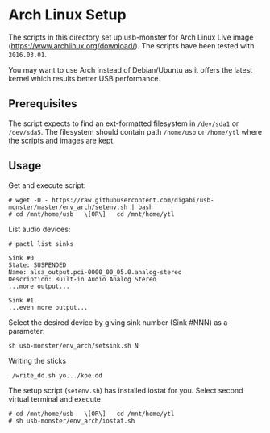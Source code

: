# Arch Linux Setup

The scripts in this directory set up usb-monster for Arch Linux Live image
(https://www.archlinux.org/download/). The scripts have been tested with `2016.03.01`.

You may want to use Arch instead of Debian/Ubuntu as it offers the latest
kernel which results better USB performance.

## Prerequisites

The script expects to find an ext-formatted filesystem in `/dev/sda1` or `/dev/sda5`.
The filesystem should contain path `/home/usb` or `/home/ytl` where the scripts
and images are kept.

## Usage

Get and execute script:

	# wget -O - https://raw.githubusercontent.com/digabi/usb-monster/master/env_arch/setenv.sh | bash
	# cd /mnt/home/usb   \[OR\]   cd /mnt/home/ytl

List audio devices:

	# pactl list sinks
	
	Sink #0
	State: SUSPENDED
	Name: alsa_output.pci-0000_00_05.0.analog-stereo
	Description: Built-in Audio Analog Stereo
	...more output...
	
	Sink #1
	...even more output...

Select the desired device by giving sink number (Sink #NNN) as a parameter:

	sh usb-monster/env_arch/setsink.sh N

Writing the sticks

	./write_dd.sh yo.../koe.dd

The setup script (`setenv.sh`) has installed iostat for you. Select second
virtual terminal and execute

	# cd /mnt/home/usb   \[OR\]   cd /mnt/home/ytl
	# sh usb-monster/env_arch/iostat.sh
